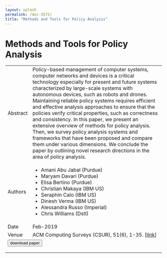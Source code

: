 ```yaml
---
layout: splash
permalink: /doc-3572/
title: "Methods and Tools for Policy Analysis"
---
```


# Methods and Tools for Policy Analysis

<table>
    <tbody>
    <tr>
        <td>Abstract</td>
        <td>Policy-based management of computer systems, computer networks and devices is a critical technology especially for present and future systems characterized by large-scale systems with autonomous devices, such as robots and drones. Maintaining reliable policy systems requires efficient and effective analysis approaches to ensure that the policies verify critical properties, such as correctness and consistency. In this paper, we present an extensive overview of methods for policy analysis. Then, we survey policy analysis systems and frameworks that have been proposed and compare them under various dimensions. We conclude the paper by outlining novel research directions in the area of policy analysis.</td>
    </tr>
    <tr>
        <td>Authors</td>
        <td>
            <ul>
                <li>Amani Abu Jabal (Purdue)</li>
                <li>Maryam Davari (Purdue)</li>
                <li>Elisa Bertino (Purdue)</li>
                <li>Christian Makaya (IBM US)</li>
                <li>Seraphin Calo (IBM US)</li>
                <li>Dinesh Verma (IBM US)</li>
                <li>Alessandra Russo (Imperial)</li>
                <li>Chris Williams (Dstl)</li>
            </ul>
        </td>
    </tr>
    <tr>
        <td>Date</td>
        <td>Feb-2019</td>
    </tr>
    <tr>
        <td>Venue</td>
        <td>ACM Computing Surveys (CSUR), 51(6), 1-35. [<a href="https://dl.acm.org/citation.cfm?id=3295749">link</a>]</td>
    </tr>
        <tr>
            <td colspan="2">
                <form method="get" action="https://dl.acm.org/citation.cfm?id=3295749">
                    <button type="submit">download paper</button>
                </form>
            </td>
        </tr>
    </tbody>
</table>
